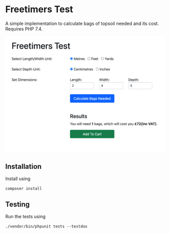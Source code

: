 # Freetimers Test

A simple implementation to calculate bags of topsoil 
needed and its cost. Requires PHP 7.4.

![Alt text](screenshot.png?raw=true)

## Installation
Install using
```
composer install
```

## Testing
Run the tests using
```
./vendor/bin/phpunit tests --testdox
```
